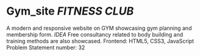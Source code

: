 # Gym_site *FITNESS CLUB*
A modern and responsive website on GYM showcasing gym planning and membership form.
*IDEA* Free consultancy related to body building and training methods are also showcased.
Frontend: HTML5, CSS3, JavaScript
Problem Statement number: 32
